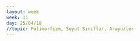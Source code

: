 ```yaml
---
layout: week
week: 11
day: 25/04/18
//topic: Polimorfizm, Soyut Sınıflar, Arayüzler
---
```

<!---
[slaytlar](../files/bbs515-oop/lecture11/NYP-Ders11.pdf)  
[kodlar](../files/bbs515-oop/lecture11/Ders11Kodlar.zip)  
-->
